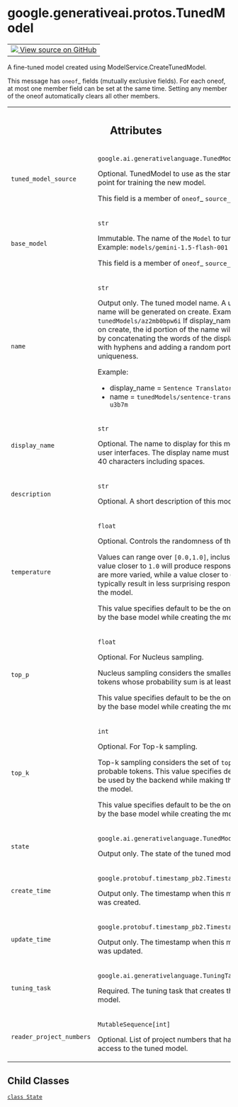 
# google.generativeai.protos.TunedModel

<!-- Insert buttons and diff -->

<table class="tfo-notebook-buttons tfo-api nocontent">
<td>
  <a target="_blank" href="https://github.com/googleapis/google-cloud-python/tree/main/packages/google-ai-generativelanguage/google/ai/generativelanguage_v1beta/types/tuned_model.py#L38-L205">
    <img src="https://www.tensorflow.org/images/GitHub-Mark-32px.png" />
    View source on GitHub
  </a>
</td>
</table>



A fine-tuned model created using ModelService.CreateTunedModel.

<!-- Placeholder for "Used in" -->

This message has `oneof`_ fields (mutually exclusive fields).
For each oneof, at most one member field can be set at the same time.
Setting any member of the oneof automatically clears all other
members.




<!-- Tabular view -->
 <table class="responsive fixed orange">
<colgroup><col width="214px"><col></colgroup>
<tr><th colspan="2"><h2 class="add-link">Attributes</h2></th></tr>

<tr>
<td>

`tuned_model_source`<a id="tuned_model_source"></a>

</td>
<td>

`google.ai.generativelanguage.TunedModelSource`

Optional. TunedModel to use as the starting
point for training the new model.

This field is a member of `oneof`_ ``source_model``.

</td>
</tr><tr>
<td>

`base_model`<a id="base_model"></a>

</td>
<td>

`str`

Immutable. The name of the ``Model`` to tune. Example:
``models/gemini-1.5-flash-001``

This field is a member of `oneof`_ ``source_model``.

</td>
</tr><tr>
<td>

`name`<a id="name"></a>

</td>
<td>

`str`

Output only. The tuned model name. A unique name will be
generated on create. Example: ``tunedModels/az2mb0bpw6i`` If
display_name is set on create, the id portion of the name
will be set by concatenating the words of the display_name
with hyphens and adding a random portion for uniqueness.

Example:

-  display_name = ``Sentence Translator``
-  name = ``tunedModels/sentence-translator-u3b7m``

</td>
</tr><tr>
<td>

`display_name`<a id="display_name"></a>

</td>
<td>

`str`

Optional. The name to display for this model
in user interfaces. The display name must be up
to 40 characters including spaces.

</td>
</tr><tr>
<td>

`description`<a id="description"></a>

</td>
<td>

`str`

Optional. A short description of this model.

</td>
</tr><tr>
<td>

`temperature`<a id="temperature"></a>

</td>
<td>

`float`

Optional. Controls the randomness of the output.

Values can range over ``[0.0,1.0]``, inclusive. A value
closer to ``1.0`` will produce responses that are more
varied, while a value closer to ``0.0`` will typically
result in less surprising responses from the model.

This value specifies default to be the one used by the base
model while creating the model.


</td>
</tr><tr>
<td>

`top_p`<a id="top_p"></a>

</td>
<td>

`float`

Optional. For Nucleus sampling.

Nucleus sampling considers the smallest set of tokens whose
probability sum is at least ``top_p``.

This value specifies default to be the one used by the base
model while creating the model.


</td>
</tr><tr>
<td>

`top_k`<a id="top_k"></a>

</td>
<td>

`int`

Optional. For Top-k sampling.

Top-k sampling considers the set of ``top_k`` most probable
tokens. This value specifies default to be used by the
backend while making the call to the model.

This value specifies default to be the one used by the base
model while creating the model.


</td>
</tr><tr>
<td>

`state`<a id="state"></a>

</td>
<td>

`google.ai.generativelanguage.TunedModel.State`

Output only. The state of the tuned model.

</td>
</tr><tr>
<td>

`create_time`<a id="create_time"></a>

</td>
<td>

`google.protobuf.timestamp_pb2.Timestamp`

Output only. The timestamp when this model
was created.

</td>
</tr><tr>
<td>

`update_time`<a id="update_time"></a>

</td>
<td>

`google.protobuf.timestamp_pb2.Timestamp`

Output only. The timestamp when this model
was updated.

</td>
</tr><tr>
<td>

`tuning_task`<a id="tuning_task"></a>

</td>
<td>

`google.ai.generativelanguage.TuningTask`

Required. The tuning task that creates the
tuned model.

</td>
</tr><tr>
<td>

`reader_project_numbers`<a id="reader_project_numbers"></a>

</td>
<td>

`MutableSequence[int]`

Optional. List of project numbers that have
read access to the tuned model.

</td>
</tr>
</table>



## Child Classes
[`class State`](../../../google/generativeai/types/TunedModelState.md)

